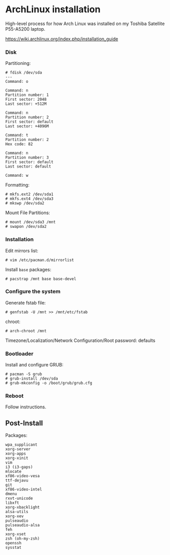 # ArchLinux installation

High-level process for how Arch Linux was installed on my Toshiba Satellite
P55-A5200 laptop.

https://wiki.archlinux.org/index.php/installation_guide

### Disk
Partitioning:
```
# fdisk /dev/sda
---
Command: o

Command: n
Partition number: 1
First sector: 2048
Last sector: +512M

Command: n
Partition number: 2
First sector: default
Last sector: +4096M

Command: t
Partition number: 2
Hex code: 82

Command: n
Partition number: 3
First sector: default
Last sector: default

Command: w
```

Formatting:
```
# mkfs.ext2 /dev/sda1
# mkfs.ext4 /dev/sda3
# mkswp /dev/sda2
```

Mount File Partitions:
```
# mount /dev/sda3 /mnt
# swapon /dev/sda2
```

### Installation
Edit mirrors list:

`# vim /etc/pacman.d/mirrorlist`

Install `base` packages:

`# pacstrap /mnt base base-devel`

### Configure the system
Generate fstab file:

`# genfstab -U /mnt >> /mnt/etc/fstab`

chroot:

`# arch-chroot /mnt`

Timezone/Localization/Network Configuration/Root password: defaults

### Bootloader
Install and configure GRUB:
```
# pacman -S grub
# grub-install /dev/sda
# grub-mkconfig -o /boot/grub/grub.cfg
```

### Reboot
Follow instructions.

## Post-Install
Packages:
```
wpa_supplicant
xorg-server
xorg-apps
xorg-xinit
vim
i3 (i3-gaps)
mlocate
xf86-video-vesa
ttf-dejavu
git
xf86-video-intel
dmenu
rxvt-unicode
libxft
xorg-xbacklight
alsa-utils
xorg-xev
pulseaudio
pulseaudio-alsa
feh
xorg-xset
zsh (oh-my-zsh)
openssh
sysstat
```
